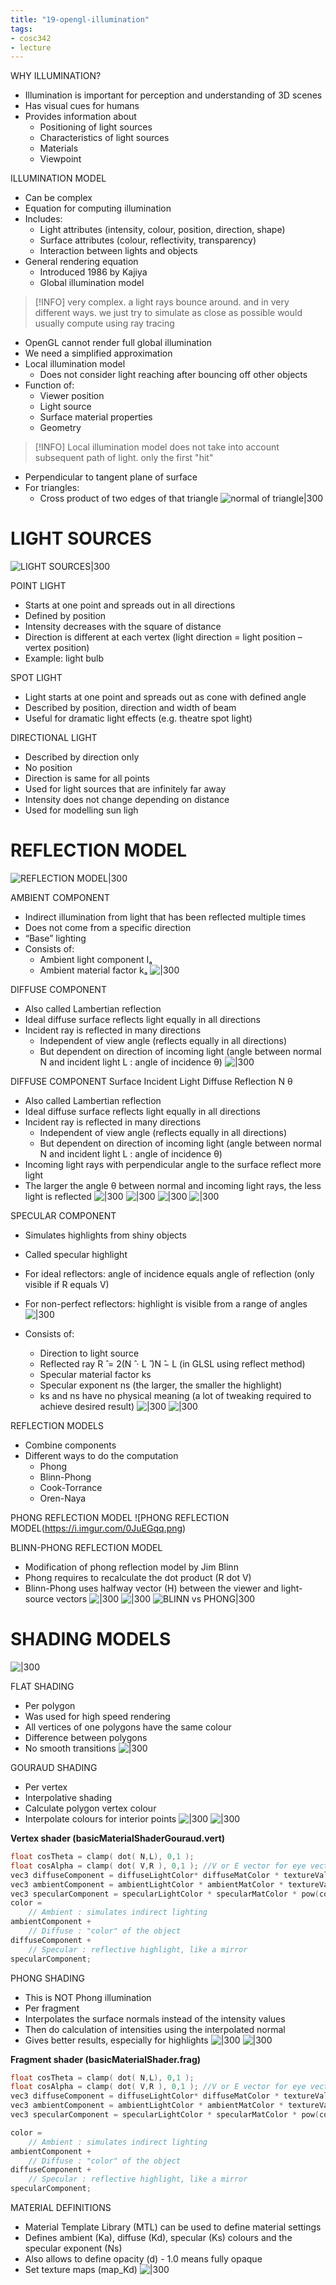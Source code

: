 ```yaml
---
title: "19-opengl-illumination"
tags: 
- cosc342
- lecture
---
```



WHY ILLUMINATION? 
- Illumination is important for perception and understanding of 3D scenes 
- Has visual cues for humans 
- Provides information about 
	- Positioning of light sources 
	- Characteristics of light sources 
	- Materials 
	- Viewpoint


ILLUMINATION MODEL 
- Can be complex 
- Equation for computing illumination 
- Includes: 
	- Light attributes (intensity, colour, position, direction, shape) 
	- Surface attributes (colour, reflectivity, transparency) 
	- Interaction between lights and objects 
- General rendering equation 
	- Introduced 1986 by Kajiya 
	- Global illumination model

> [!INFO] very complex. a light rays bounce around. and in very different ways. 
> we just try to simulate as close as possible
> would usually compute using ray tracing
> 

- OpenGL cannot render full global illumination 
- We need a simplified approximation 
- Local illumination model 
	- Does not consider light reaching after bouncing off other objects 
- Function of: 
	- Viewer position 
	- Light source 
	- Surface material properties 
	- Geometry

> [!INFO] Local illumination model
> does not take into account subsequent path of light. only the first "hit"
> 

- Perpendicular to tangent plane of surface 
- For triangles: 
	- Cross product of two edges of that triangle
![normal of triangle|300](https://i.imgur.com/F66DFQZ.png)

# LIGHT SOURCES
![LIGHT SOURCES|300](https://i.imgur.com/w79lQrA.png)

POINT LIGHT 
- Starts at one point and spreads out in all directions 
- Defined by position 
- Intensity decreases with the square of distance 
- Direction is different at each vertex (light direction = light position – vertex position) 
- Example: light bulb

SPOT LIGHT 
- Light starts at one point and spreads out as cone with defined angle 
- Described by position, direction and width of beam 
- Useful for dramatic light effects (e.g. theatre spot light)

DIRECTIONAL LIGHT
- Described by direction only 
- No position 
- Direction is same for all points 
- Used for light sources that are infinitely far away 
- Intensity does not change depending on distance 
- Used for modelling sun ligh

# REFLECTION MODEL
![REFLECTION MODEL|300](https://i.imgur.com/AhvCYm6.png)

AMBIENT COMPONENT 
- Indirect illumination from light that has been reflected multiple times 
- Does not come from a specific direction 
- “Base” lighting 
- Consists of: 
	- Ambient light component Iₐ 
	- Ambient material factor kₐ
![|300](https://i.imgur.com/8WtVE70.png)

DIFFUSE COMPONENT 
- Also called Lambertian reflection 
- Ideal diffuse surface reflects light equally in all directions 
- Incident ray is reflected in many directions 
	- Independent of view angle (reflects equally in all directions) 
	- But dependent on direction of incoming light (angle between normal N and incident light L : angle of incidence θ)
![|300](https://i.imgur.com/JNo8xkp.png)

DIFFUSE COMPONENT 
Surface Incident Light Diffuse Reflection N θ 
- Also called Lambertian reflection 
- Ideal diffuse surface reflects light equally in all directions 
- Incident ray is reflected in many directions 
	- Independent of view angle (reflects equally in all directions) 
	- But dependent on direction of incoming light (angle between normal N and incident light L : angle of incidence θ)
- Incoming light rays with perpendicular angle to the surface reflect more light 
- The larger the angle θ between normal and incoming light rays, the less light is reflected
![|300](https://i.imgur.com/UX3o4LJ.png)
![|300](https://i.imgur.com/Se6wKWk.png)
![|300](https://i.imgur.com/wVstdLs.png)
![|300](https://i.imgur.com/oLmN3TN.png)

SPECULAR COMPONENT
- Simulates highlights from shiny objects 
- Called specular highlight 
- For ideal reflectors: angle of incidence equals angle of reflection (only visible if R equals V) 
- For non-perfect reflectors: highlight is visible from a range of angles
![|300](https://i.imgur.com/3ki68Pi.png)


- Consists of: 
	- Direction to light source 
	- Reflected ray R ̂ = 2(N ̂ ⋅ L ̂ )N ̂− L (in GLSL using reflect method) 
	- Specular material factor ks 
	- Specular exponent ns (the larger, the smaller the highlight) 
	- ks and ns have no physical meaning (a lot of tweaking required to achieve desired result)
![|300](https://i.imgur.com/JhGqZKQ.png)
![|300](https://i.imgur.com/QaXbihb.png)

REFLECTION MODELS 
- Combine components 
- Different ways to do the computation 
	- Phong 
	- Blinn-Phong 
	- Cook-Torrance 
	- Oren-Naya

PHONG REFLECTION MODEL
![PHONG REFLECTION MODEL(https://i.imgur.com/0JuEGqq.png)

BLINN-PHONG REFLECTION MODEL
- Modification of phong reflection model by Jim Blinn 
- Phong requires to recalculate the dot product (R dot V) 
- Blinn-Phong uses halfway vector (H) between the viewer and light-source vectors
![|300](https://i.imgur.com/cZEimwJ.png)
![|300](https://i.imgur.com/MweKzes.png)
![BLINN vs PHONG|300](https://i.imgur.com/OTZbbRj.png)

# SHADING MODELS
![|300](https://i.imgur.com/0hqXYuI.png)

FLAT SHADING 
- Per polygon 
- Was used for high speed rendering 
- All vertices of one polygons have the same colour 
- Difference between polygons 
- No smooth transitions
![|300](https://i.imgur.com/A7vXECP.png)

GOURAUD SHADING

- Per vertex 
- Interpolative shading 
- Calculate polygon vertex colour 
- Interpolate colours for interior points
![|300](https://i.imgur.com/Ssu1Dzm.png)
![|300](https://i.imgur.com/kY14uv3.png)

**Vertex shader (basicMaterialShaderGouraud.vert)**
``` cpp
float cosTheta = clamp( dot( N,L), 0,1 ); 
float cosAlpha = clamp( dot( V,R ), 0,1 ); //V or E vector for eye vector 
vec3 diffuseComponent = diffuseLightColor* diffuseMatColor * textureVal * cosTheta; 
vec3 ambientComponent = ambientLightColor * ambientMatColor * textureVal; //for simplification we reuse the diffuse texture map for the ambient texture map 
vec3 specularComponent = specularLightColor * specularMatColor * pow(cosAlpha,ns); 
color = 
	// Ambient : simulates indirect lighting 
ambientComponent + 
	// Diffuse : "color" of the object 
diffuseComponent + 
	// Specular : reflective highlight, like a mirror 
specularComponent;
```

PHONG SHADING 
- This is NOT Phong illumination 
- Per fragment 
- Interpolates the surface normals instead of the intensity values 
- Then do calculation of intensities using the interpolated normal 
- Gives better results, especially for highlights
![|300](https://i.imgur.com/XAu4AUA.png)
![|300](https://i.imgur.com/I2mCrPN.png)

**Fragment shader (basicMaterialShader.frag)**
``` cpp 
float cosTheta = clamp( dot( N,L), 0,1 ); 
float cosAlpha = clamp( dot( V,R ), 0,1 ); //V or E vector for eye vector 
vec3 diffuseComponent = diffuseLightColor* diffuseMatColor * textureVal * cosTheta; 
vec3 ambientComponent = ambientLightColor * ambientMatColor * textureVal; //for simplification we reuse the diffuse texture map for the ambient texture map 
vec3 specularComponent = specularLightColor * specularMatColor * pow(cosAlpha,ns); 

color = 
	// Ambient : simulates indirect lighting 
ambientComponent + 
	// Diffuse : "color" of the object 
diffuseComponent + 
	// Specular : reflective highlight, like a mirror 
specularComponent;
```

MATERIAL DEFINITIONS 
- Material Template Library (MTL) can be used to define material settings 
- Defines ambient (Ka), diffuse (Kd), specular (Ks) colours and the specular exponent (Ns) 
- Also allows to define opacity (d) - 1.0 means fully opaque 
- Set texture maps (map_Kd)
![|300](https://i.imgur.com/1yr6lYy.png)
